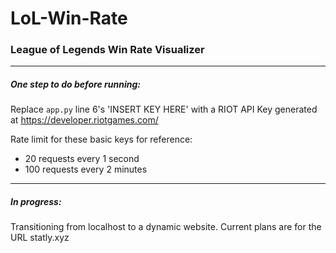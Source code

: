 # LoL-Win-Rate
### League of Legends Win Rate Visualizer

___

##### One step to do before running:

Replace ```app.py``` line 6's 'INSERT KEY HERE' with a RIOT API Key generated at https://developer.riotgames.com/

Rate limit for these basic keys for reference:
* 20 requests every 1 second
* 100 requests every 2 minutes

___

##### In progress:

Transitioning from localhost to a dynamic website.
Current plans are for the URL statly.xyz
